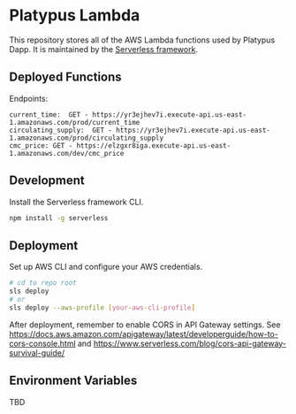# Platypus Lambda

This repository stores all of the AWS Lambda functions used by Platypus Dapp. It is maintained by the [Serverless framework](https://www.serverless.com/).

## Deployed Functions

Endpoints:

```
current_time:  GET - https://yr3ejhev7i.execute-api.us-east-1.amazonaws.com/prod/current_time
circulating_supply:  GET - https://yr3ejhev7i.execute-api.us-east-1.amazonaws.com/prod/circulating_supply
cmc_price: GET - https://elzgxr8iga.execute-api.us-east-1.amazonaws.com/dev/cmc_price
```

## Development

Install the Serverless framework CLI.

```sh
npm install -g serverless
```

## Deployment

Set up AWS CLI and configure your AWS credentials.

```sh
# cd to repo root
sls deploy
# or
sls deploy --aws-profile [your-aws-cli-profile]
```

After deployment, remember to enable CORS in API Gateway settings. See https://docs.aws.amazon.com/apigateway/latest/developerguide/how-to-cors-console.html and https://www.serverless.com/blog/cors-api-gateway-survival-guide/

## Environment Variables

TBD
